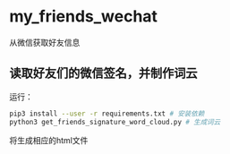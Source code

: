 # my_friends_wechat

从微信获取好友信息

## 读取好友们的微信签名，并制作词云

运行：

```bash
pip3 install --user -r requirements.txt # 安装依赖
python3 get_friends_signature_word_cloud.py # 生成词云
```

将生成相应的html文件